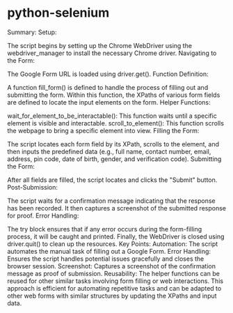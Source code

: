 # python-selenium

Summary:
Setup:

The script begins by setting up the Chrome WebDriver using the webdriver_manager to install the necessary Chrome driver.
Navigating to the Form:

The Google Form URL is loaded using driver.get().
Function Definition:

A function fill_form() is defined to handle the process of filling out and submitting the form.
Within this function, the XPaths of various form fields are defined to locate the input elements on the form.
Helper Functions:

wait_for_element_to_be_interactable(): This function waits until a specific element is visible and interactable.
scroll_to_element(): This function scrolls the webpage to bring a specific element into view.
Filling the Form:

The script locates each form field by its XPath, scrolls to the element, and then inputs the predefined data (e.g., full name, contact number, email, address, pin code, date of birth, gender, and verification code).
Submitting the Form:

After all fields are filled, the script locates and clicks the "Submit" button.
Post-Submission:

The script waits for a confirmation message indicating that the response has been recorded.
It then captures a screenshot of the submitted response for proof.
Error Handling:

The try block ensures that if any error occurs during the form-filling process, it will be caught and printed.
Finally, the WebDriver is closed using driver.quit() to clean up the resources.
Key Points:
Automation: The script automates the manual task of filling out a Google Form.
Error Handling: Ensures the script handles potential issues gracefully and closes the browser session.
Screenshot: Captures a screenshot of the confirmation message as proof of submission.
Reusability: The helper functions can be reused for other similar tasks involving form filling or web interactions.
This approach is efficient for automating repetitive tasks and can be adapted to other web forms with similar structures by updating the XPaths and input data.
